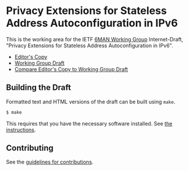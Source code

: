 # Privacy Extensions for Stateless Address Autoconfiguration in IPv6

This is the working area for the IETF [6MAN Working Group](https://datatracker.ietf.org/wg/6man/documents/) Internet-Draft, "Privacy Extensions for Stateless Address Autoconfiguration in IPv6".

* [Editor's Copy](https://ietf-6man.github.io/4941bis/#go.draft-ietf-6man-rfc4941bis.html)
* [Working Group Draft](https://tools.ietf.org/html/draft-ietf-6man-rfc4941bis)
* [Compare Editor's Copy to Working Group Draft](https://ietf-6man.github.io/4941bis/#go.draft-ietf-6man-rfc4941bis.diff)

## Building the Draft

Formatted text and HTML versions of the draft can be built using `make`.

```sh
$ make
```

This requires that you have the necessary software installed.  See
[the instructions](https://github.com/martinthomson/i-d-template/blob/master/doc/SETUP.md).


## Contributing

See the
[guidelines for contributions](https://github.com/ietf-6man/4941bis/blob/master/CONTRIBUTING.md).
